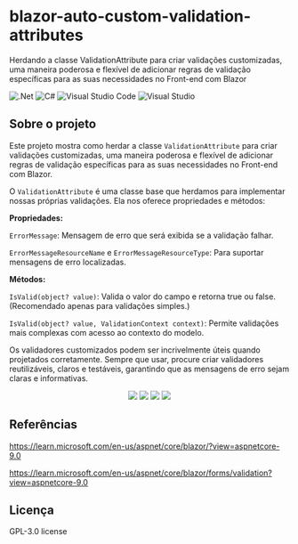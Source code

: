 # blazor-auto-custom-validation-attributes
Herdando a classe ValidationAttribute para criar validações customizadas, uma maneira poderosa e flexível de adicionar regras de validação específicas para as suas necessidades no Front-end com Blazor

![.Net](https://img.shields.io/badge/.NET-5C2D91?style=for-the-badge&logo=.net&logoColor=white)
![C#](https://img.shields.io/badge/c%23-%23239120.svg?style=for-the-badge&logo=c-sharp&logoColor=white)
![Visual Studio Code](https://img.shields.io/badge/Visual%20Studio%20Code-0078d7.svg?style=for-the-badge&logo=visual-studio-code&logoColor=white)
![Visual Studio](https://img.shields.io/badge/Visual%20Studio-5C2D91.svg?style=for-the-badge&logo=visual-studio&logoColor=white)

## Sobre o projeto
Este projeto mostra como herdar a classe <code>ValidationAttribute</code> para criar validações customizadas, uma maneira poderosa e flexível de adicionar regras de validação específicas para as suas necessidades no Front-end com Blazor.

O <code>ValidationAttribute</code> é uma classe base que herdamos para implementar nossas próprias validações. Ela nos oferece propriedades e métodos:

**Propriedades:**

<code>ErrorMessage</code>: Mensagem de erro que será exibida se a validação falhar.

<code>ErrorMessageResourceName</code> e <code>ErrorMessageResourceType</code>: Para suportar mensagens de erro localizadas.

**Métodos:**

<code>IsValid(object? value)</code>: Valida o valor do campo e retorna true ou false. (Recomendado apenas para validações simples.)

<code>IsValid(object? value, ValidationContext context)</code>: Permite validações mais complexas com acesso ao contexto do modelo.

Os validadores customizados podem ser incrivelmente úteis quando projetados corretamente. Sempre que usar, procure criar validadores reutilizáveis, claros e testáveis, garantindo que as mensagens de erro sejam claras e informativas.

<div align="center">
    <img src="https://github.com/user-attachments/assets/feb015a6-f8ba-4e65-9506-2c3028299756"</img>
    <img src="https://github.com/user-attachments/assets/79a467a6-4ebd-401c-948e-4e471fde57ac"</img>
    <img src="https://github.com/user-attachments/assets/00c2df0a-a952-4d82-be2b-fb814456f62d"</img>
    <img src="https://github.com/user-attachments/assets/410aad1e-2707-4077-8b85-5c55cd0d1cea"</img>
</div>

## Referências
https://learn.microsoft.com/en-us/aspnet/core/blazor/?view=aspnetcore-9.0

https://learn.microsoft.com/en-us/aspnet/core/blazor/forms/validation?view=aspnetcore-9.0

## Licença
GPL-3.0 license
